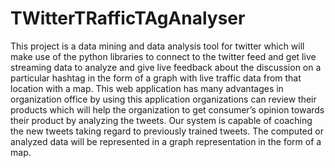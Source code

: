 # TWitterTRafficTAgAnalyser
This project is a data mining and data analysis tool for twitter which will make use of the python libraries to connect to the twitter feed and get live streaming data to analyze and give live feedback about the discussion on a particular hashtag in the form of a graph with live traffic data from that location with a map. This web application has many advantages in organization office by using this application organizations can review their products which will help the organization to get consumer’s opinion towards their product by analyzing the tweets. Our system is capable of coaching the new tweets taking regard to previously trained tweets. The computed or analyzed data will be represented in a graph representation in the form of a map.
 
